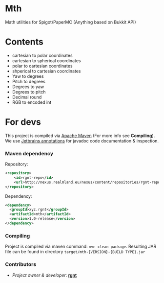 # Mth
Math utilities for Spigot/PaperMC (Anything based on Bukkit API)

# Contents
- cartesian to polar coordinates 
- cartesian to spherical coordinates
- polar to cartesian coordinates 
- shperical to cartesian coordinates
- Yaw to degrees
- Pitch to degrees
- Degrees to yaw
- Degrees to pitch
- Decimal round
- RGB to encoded int

# For devs
This project is compiled via [Apache Maven](https://maven.apache.org/) (For more info see **Compiling**). 
We use [Jetbrains annotations](https://mvnrepository.com/artifact/org.jetbrains/annotations/16.0.1) for javadoc code documentation & inspection.
### Maven dependency
Repository:
```xml
<repository>
    <id>rgnt-repo</id>
    <url>http://nexus.realmland.eu/nexus/content/repositories/rgnt-repo/</url>
</repository>
```
Dependency:
```xml
<dependency>
  <groupId>xyz.rgnt</groupId>
  <artifactId>mth</artifactId>
  <version>1.0-release</version>
</dependency>
```


### Compiling
Project is compiled via maven command: `mvn clean package`. Resulting JAR file can be found in directory `target/mth-{VERSION}-{BUILD TYPE}.jar`

### Contributors
- *Project owner & developer*: [**rgnt**](https://rgnter.github.io)
